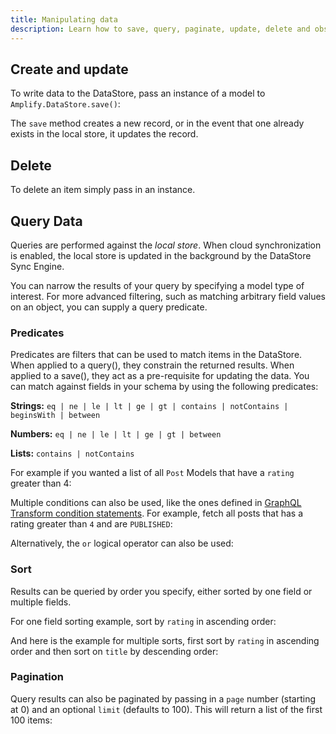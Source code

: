 ```yaml
---
title: Manipulating data
description: Learn how to save, query, paginate, update, delete and observe data in DataStore.
---
```

<inline-fragment platform="js" src="~/lib/datastore/fragments/js/data-access/importing-datastore-snippet.md"></inline-fragment>

## Create and update

To write data to the DataStore, pass an instance of a model to `Amplify.DataStore.save()`:

<inline-fragment platform="js" src="~/lib/datastore/fragments/js/data-access/save-snippet.md"></inline-fragment>
<inline-fragment platform="ios" src="~/lib/datastore/fragments/ios/data-access/save-snippet.md"></inline-fragment>
<inline-fragment platform="android" src="~/lib/datastore/fragments/android/data-access/save-snippet.md"></inline-fragment>

The `save` method creates a new record, or in the event that one already exists in the local store, it updates the record.

<inline-fragment platform="js" src="~/lib/datastore/fragments/js/data-access/update-snippet.md"></inline-fragment>
<inline-fragment platform="ios" src="~/lib/datastore/fragments/ios/data-access/update-snippet.md"></inline-fragment>
<inline-fragment platform="android" src="~/lib/datastore/fragments/android/data-access/update-snippet.md"></inline-fragment>

## Delete

To delete an item simply pass in an instance.

<inline-fragment platform="js" src="~/lib/datastore/fragments/js/data-access/delete-snippet.md"></inline-fragment>
<inline-fragment platform="ios" src="~/lib/datastore/fragments/ios/data-access/delete-snippet.md"></inline-fragment>
<inline-fragment platform="android" src="~/lib/datastore/fragments/android/data-access/delete-snippet.md"></inline-fragment>

## Query Data

Queries are performed against the _local store_. When cloud synchronization is enabled, the local store is updated in the background by the DataStore Sync Engine.

You can narrow the results of your query by specifying a model type of interest. For more advanced filtering, such as matching arbitrary field values on an object, you can supply a query predicate.

<inline-fragment platform="js" src="~/lib/datastore/fragments/js/data-access/query-basic-snippet.md"></inline-fragment>
<inline-fragment platform="ios" src="~/lib/datastore/fragments/ios/data-access/query-basic-snippet.md"></inline-fragment>
<inline-fragment platform="android" src="~/lib/datastore/fragments/android/data-access/query-basic-snippet.md"></inline-fragment>

### Predicates

Predicates are filters that can be used to match items in the DataStore. When applied to a query(), they constrain the returned results. When applied to a save(), they act as a pre-requisite for updating the data. You can match against fields in your schema by using the following predicates:

**Strings:** `eq | ne | le | lt | ge | gt | contains | notContains | beginsWith | between`

**Numbers:** `eq | ne | le | lt | ge | gt | between`

**Lists:** `contains | notContains`

For example if you wanted a list of all `Post` Models that have a `rating` greater than 4:

<inline-fragment platform="js" src="~/lib/datastore/fragments/js/data-access/query-predicate-snippet.md"></inline-fragment>
<inline-fragment platform="ios" src="~/lib/datastore/fragments/ios/data-access/query-predicate-snippet.md"></inline-fragment>
<inline-fragment platform="android" src="~/lib/datastore/fragments/android/data-access/query-predicate-snippet.md"></inline-fragment>

Multiple conditions can also be used, like the ones defined in [GraphQL Transform condition statements](~/cli/graphql-transformer/resolvers.md). For example, fetch all posts that has a rating greater than `4` and are `PUBLISHED`:

<inline-fragment platform="js" src="~/lib/datastore/fragments/js/data-access/query-predicate-multiple-snippet.md"></inline-fragment>
<inline-fragment platform="ios" src="~/lib/datastore/fragments/ios/data-access/query-predicate-multiple-snippet.md"></inline-fragment>
<inline-fragment platform="android" src="~/lib/datastore/fragments/android/data-access/query-predicate-multiple-snippet.md"></inline-fragment>

Alternatively, the `or` logical operator can also be used:

<inline-fragment platform="js" src="~/lib/datastore/fragments/js/data-access/query-predicate-or-snippet.md"></inline-fragment>
<inline-fragment platform="ios" src="~/lib/datastore/fragments/ios/data-access/query-predicate-or-snippet.md"></inline-fragment>
<inline-fragment platform="android" src="~/lib/datastore/fragments/android/data-access/query-predicate-or-snippet.md"></inline-fragment>

### Sort

Results can be queried by order you specify, either sorted by one field or multiple fields.

For one field sorting example, sort by `rating` in ascending order:

<inline-fragment platform="ios" src="~/lib/datastore/fragments/ios/data-access/query-sort-snippet.md"></inline-fragment>

And here is the example for multiple sorts, first sort by `rating` in ascending order and then sort on `title` by descending order:

<inline-fragment platform="ios" src="~/lib/datastore/fragments/ios/data-access/query-sort-multiple-snippet.md"></inline-fragment>

### Pagination

Query results can also be paginated by passing in a `page` number (starting at 0) and an optional `limit` (defaults to 100). This will return a list of the first 100 items:

<inline-fragment platform="js" src="~/lib/datastore/fragments/js/data-access/query-pagination-snippet.md"></inline-fragment>
<inline-fragment platform="ios" src="~/lib/datastore/fragments/ios/data-access/query-pagination-snippet.md"></inline-fragment>
<inline-fragment platform="android" src="~/lib/datastore/fragments/android/data-access/query-pagination-snippet.md"></inline-fragment>
